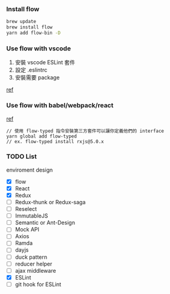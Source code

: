### Install flow
```bash
brew update
brew install flow
yarn add flow-bin -D
```

### Use flow with vscode
1. 安裝 vscode ESLint 套件
2. 設定 .eslintrc
3. 安裝需要 package

[ref](https://zhuanlan.zhihu.com/p/26310058)

### Use flow with babel/webpack/react
[ref](https://medium.com/@fastphrase/integrating-flow-into-a-react-project-fbbc2f130eed)

```
// 使用 flow-typed 指令安裝第三方套件可以讓你定義他們的 interface
yarn global add flow-typed
// ex. flow-typed install rxjs@5.0.x
```


### TODO List
enviroment design
- [x] flow
- [x] React
- [x] Redux
- [ ] Redux-thunk or Redux-saga
- [ ] Reselect
- [ ] ImmutableJS
- [ ] Semantic or Ant-Design
- [ ] Mock API
- [ ] Axios
- [ ] Ramda
- [ ] dayjs
- [ ] duck pattern
- [ ] reducer helper
- [ ] ajax middleware
- [x] ESLint
- [ ] git hook for ESLint
